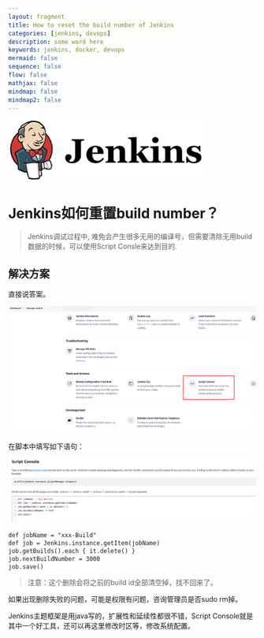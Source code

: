 ```yaml
---
layout: fragment
title: How to reset the build number of Jenkins
categories: [jenkins, devops]
description: some word here
keywords: jenkins, docker, devops
mermaid: false
sequence: false
flow: false
mathjax: false
mindmap: false
mindmap2: false
---
```




![jenkins-build-number](https://raw.githubusercontent.com/KingofHubGit/ImageFactory/main/Public/jenkins-build-number.png)



# Jenkins如何重置build number？

> Jenkins调试过程中, 难免会产生很多无用的编译号，但需要清除无用build数据的时候，可以使用Script Consle来达到目的.



## 解决方案

直接说答案。



![image-20240122171633546](https://raw.githubusercontent.com/KingofHubGit/ImageFactory/main/Public/image-20240122171633546.png)



在脚本中填写如下语句：

![image-20240122171827638](https://raw.githubusercontent.com/KingofHubGit/ImageFactory/main/Public/image-20240122171827638.png)

```
def jobName = "xxx-Build"
def job = Jenkins.instance.getItem(jobName)
job.getBuilds().each { it.delete() }
job.nextBuildNumber = 3000
job.save()
```



> 注意：这个删除会将之前的build id全部清空掉，找不回来了。



如果出现删除失败的问题，可能是权限有问题，咨询管理员是否sudo rm掉。

Jenkins主题框架是用java写的，扩展性和延续性都很不错，Script Console就是其中一个好工具，还可以再这里修改时区等，修改系统配置。

